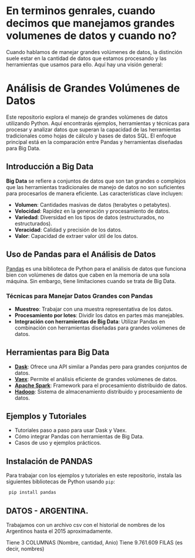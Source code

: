 
# En terminos genrales, cuando decimos que manejamos grandes volumenes de datos y cuando no?

Cuando hablamos de manejar grandes volúmenes de datos, la distinción suele estar en la cantidad de datos que estamos procesando y las herramientas que usamos para ello. Aquí hay una visión general:

# Análisis de Grandes Volúmenes de Datos

Este repositorio explora el manejo de grandes volúmenes de datos utilizando Python. Aquí encontrarás ejemplos, herramientas y técnicas para procesar y analizar datos que superan la capacidad de las herramientas tradicionales como hojas de cálculo y bases de datos SQL. El enfoque principal está en la comparación entre Pandas y herramientas diseñadas para Big Data.


## Introducción a Big Data

**Big Data** se refiere a conjuntos de datos que son tan grandes o complejos que las herramientas tradicionales de manejo de datos no son suficientes para procesarlos de manera eficiente. Las características clave incluyen:

- **Volumen**: Cantidades masivas de datos (terabytes o petabytes).
- **Velocidad**: Rapidez en la generación y procesamiento de datos.
- **Variedad**: Diversidad en los tipos de datos (estructurados, no estructurados).
- **Veracidad**: Calidad y precisión de los datos.
- **Valor**: Capacidad de extraer valor útil de los datos.

## Uso de Pandas para el Análisis de Datos

[Pandas](https://pandas.pydata.org/) es una biblioteca de Python para el análisis de datos que funciona bien con volúmenes de datos que caben en la memoria de una sola máquina. Sin embargo, tiene limitaciones cuando se trata de Big Data.

### Técnicas para Manejar Datos Grandes con Pandas

- **Muestreo**: Trabajar con una muestra representativa de los datos.
- **Procesamiento por lotes**: Dividir los datos en partes más manejables.
- **Integración con herramientas de Big Data**: Utilizar Pandas en combinación con herramientas diseñadas para grandes volúmenes de datos.

## Herramientas para Big Data

- **[Dask](https://dask.org/)**: Ofrece una API similar a Pandas pero para grandes conjuntos de datos.
- **[Vaex](https://vaex.io/)**: Permite el análisis eficiente de grandes volúmenes de datos.
- **[Apache Spark](https://spark.apache.org/)**: Framework para el procesamiento distribuido de datos.
- **[Hadoop](https://hadoop.apache.org/)**: Sistema de almacenamiento distribuido y procesamiento de datos.

## Ejemplos y Tutoriales

- Tutoriales paso a paso para usar Dask y Vaex.
- Cómo integrar Pandas con herramientas de Big Data.
- Casos de uso y ejemplos prácticos.

## Instalación de PANDAS

Para trabajar con los ejemplos y tutoriales en este repositorio, instala las siguientes bibliotecas de Python usando `pip`:

```bash
 pip install pandas
```

## DATOS - ARGENTINA.

Trabajamos con un archivo csv con el historial de nombres de los Argentinos hasta el 2015 aproximadamente.

Tiene 3 COLUMNAS (Nombre, cantidad, Anio)
Tiene 9.761.609 FILAS (es decir, nombres)






